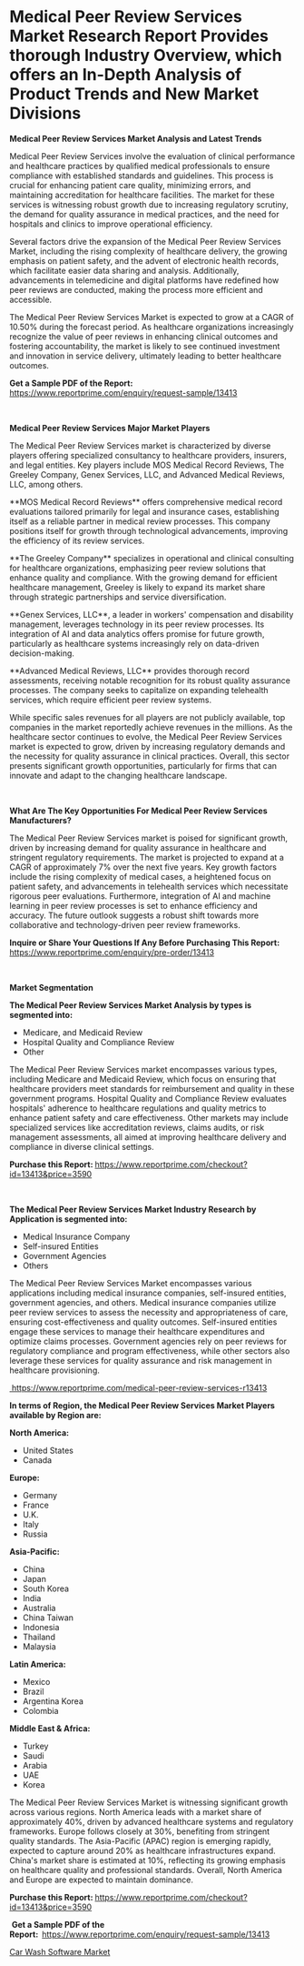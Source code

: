 <p><h1>Medical Peer Review Services Market Research Report Provides thorough Industry Overview, which offers an In-Depth Analysis of Product Trends and New Market Divisions</h1></p><p><strong>Medical Peer Review Services Market Analysis and Latest Trends</strong></p>
<p><p>Medical Peer Review Services involve the evaluation of clinical performance and healthcare practices by qualified medical professionals to ensure compliance with established standards and guidelines. This process is crucial for enhancing patient care quality, minimizing errors, and maintaining accreditation for healthcare facilities. The market for these services is witnessing robust growth due to increasing regulatory scrutiny, the demand for quality assurance in medical practices, and the need for hospitals and clinics to improve operational efficiency.</p><p>Several factors drive the expansion of the Medical Peer Review Services Market, including the rising complexity of healthcare delivery, the growing emphasis on patient safety, and the advent of electronic health records, which facilitate easier data sharing and analysis. Additionally, advancements in telemedicine and digital platforms have redefined how peer reviews are conducted, making the process more efficient and accessible.</p><p>The Medical Peer Review Services Market is expected to grow at a CAGR of 10.50% during the forecast period. As healthcare organizations increasingly recognize the value of peer reviews in enhancing clinical outcomes and fostering accountability, the market is likely to see continued investment and innovation in service delivery, ultimately leading to better healthcare outcomes.</p></p>
<p><strong>Get a Sample PDF of the Report:&nbsp;</strong> <a href="https://www.reportprime.com/enquiry/request-sample/13413?utm_campaign=3115&utm_medium=2&utm_source=Github&utm_content=ia&utm_term=20032025&utm_id=medical-peer-review-services">https://www.reportprime.com/enquiry/request-sample/13413</a></p>
<p>&nbsp;</p>
<p><strong>Medical Peer Review Services Major Market Players</strong></p>
<p><p>The Medical Peer Review Services market is characterized by diverse players offering specialized consultancy to healthcare providers, insurers, and legal entities. Key players include MOS Medical Record Reviews, The Greeley Company, Genex Services, LLC, and Advanced Medical Reviews, LLC, among others.</p><p>**MOS Medical Record Reviews** offers comprehensive medical record evaluations tailored primarily for legal and insurance cases, establishing itself as a reliable partner in medical review processes. This company positions itself for growth through technological advancements, improving the efficiency of its review services.</p><p>**The Greeley Company** specializes in operational and clinical consulting for healthcare organizations, emphasizing peer review solutions that enhance quality and compliance. With the growing demand for efficient healthcare management, Greeley is likely to expand its market share through strategic partnerships and service diversification.</p><p>**Genex Services, LLC**, a leader in workers' compensation and disability management, leverages technology in its peer review processes. Its integration of AI and data analytics offers promise for future growth, particularly as healthcare systems increasingly rely on data-driven decision-making.</p><p>**Advanced Medical Reviews, LLC** provides thorough record assessments, receiving notable recognition for its robust quality assurance processes. The company seeks to capitalize on expanding telehealth services, which require efficient peer review systems.</p><p>While specific sales revenues for all players are not publicly available, top companies in the market reportedly achieve revenues in the millions. As the healthcare sector continues to evolve, the Medical Peer Review Services market is expected to grow, driven by increasing regulatory demands and the necessity for quality assurance in clinical practices. Overall, this sector presents significant growth opportunities, particularly for firms that can innovate and adapt to the changing healthcare landscape.</p></p>
<p>&nbsp;</p>
<p><strong>What Are The Key Opportunities For Medical Peer Review Services Manufacturers?</strong></p>
<p><p>The Medical Peer Review Services market is poised for significant growth, driven by increasing demand for quality assurance in healthcare and stringent regulatory requirements. The market is projected to expand at a CAGR of approximately 7% over the next five years. Key growth factors include the rising complexity of medical cases, a heightened focus on patient safety, and advancements in telehealth services which necessitate rigorous peer evaluations. Furthermore, integration of AI and machine learning in peer review processes is set to enhance efficiency and accuracy. The future outlook suggests a robust shift towards more collaborative and technology-driven peer review frameworks.</p></p>
<p><strong>Inquire or Share Your Questions If Any Before Purchasing This Report:</strong> <a href="https://www.reportprime.com/enquiry/pre-order/13413?utm_campaign=3115&utm_medium=2&utm_source=Github&utm_content=ia&utm_term=20032025&utm_id=medical-peer-review-services">https://www.reportprime.com/enquiry/pre-order/13413</a></p>
<p>&nbsp;</p>
<p><strong>Market Segmentation</strong></p>
<p><strong>The Medical Peer Review Services Market Analysis by types is segmented into:</strong></p>
<p><ul><li>Medicare, and Medicaid Review</li><li>Hospital Quality and Compliance Review</li><li>Other</li></ul></p>
<p><p>The Medical Peer Review Services market encompasses various types, including Medicare and Medicaid Review, which focus on ensuring that healthcare providers meet standards for reimbursement and quality in these government programs. Hospital Quality and Compliance Review evaluates hospitals' adherence to healthcare regulations and quality metrics to enhance patient safety and care effectiveness. Other markets may include specialized services like accreditation reviews, claims audits, or risk management assessments, all aimed at improving healthcare delivery and compliance in diverse clinical settings.</p></p>
<p><strong>Purchase this Report:&nbsp;</strong><a href="https://www.reportprime.com/checkout?id=13413&price=3590&utm_campaign=3115&utm_medium=2&utm_source=Github&utm_content=ia&utm_term=20032025&utm_id=medical-peer-review-services">https://www.reportprime.com/checkout?id=13413&price=3590</a></p>
<p>&nbsp;</p>
<p><strong>The Medical Peer Review Services Market Industry Research by Application is segmented into:</strong></p>
<p><ul><li>Medical Insurance Company</li><li>Self-insured Entities</li><li>Government Agencies</li><li>Others</li></ul></p>
<p><p>The Medical Peer Review Services Market encompasses various applications including medical insurance companies, self-insured entities, government agencies, and others. Medical insurance companies utilize peer review services to assess the necessity and appropriateness of care, ensuring cost-effectiveness and quality outcomes. Self-insured entities engage these services to manage their healthcare expenditures and optimize claims processes. Government agencies rely on peer reviews for regulatory compliance and program effectiveness, while other sectors also leverage these services for quality assurance and risk management in healthcare provisioning.</p></p>
<p><a href="https://www.reportprime.com/medical-peer-review-services-r13413?utm_campaign=3115&utm_medium=2&utm_source=Github&utm_content=ia&utm_term=20032025&utm_id=medical-peer-review-services">&nbsp;https://www.reportprime.com/medical-peer-review-services-r13413</a></p>
<p><strong>In terms of Region, the Medical Peer Review Services Market Players available by Region are:</strong></p>
<p>
    <p> <strong> North America: </strong>
        <ul>
            <li>United States</li>
            <li>Canada</li>
        </ul>
        </p> 
    <p> <strong> Europe: </strong>
        <ul>
            <li>Germany</li>
            <li>France</li>
            <li>U.K.</li>
            <li>Italy</li>
            <li>Russia</li>
        </ul>
        </p> 
    <p> <strong> Asia-Pacific: </strong>
        <ul>
            <li>China</li>
            <li>Japan</li>
            <li>South Korea</li>
            <li>India</li>
            <li>Australia</li>
            <li>China Taiwan</li>
            <li>Indonesia</li>
            <li>Thailand</li>
            <li>Malaysia</li>
        </ul>
        </p> 
    <p> <strong> Latin America: </strong>
        <ul>
            <li>Mexico</li>
            <li>Brazil</li>
            <li>Argentina Korea</li>
            <li>Colombia</li>
        </ul>
        </p> 
    <p> <strong> Middle East & Africa: </strong>
        <ul>
            <li>Turkey</li>
            <li>Saudi</li>
            <li>Arabia</li>
            <li>UAE</li>
            <li>Korea</li>
        </ul>
    </p>
    </p>
<p><p>The Medical Peer Review Services Market is witnessing significant growth across various regions. North America leads with a market share of approximately 40%, driven by advanced healthcare systems and regulatory frameworks. Europe follows closely at 30%, benefiting from stringent quality standards. The Asia-Pacific (APAC) region is emerging rapidly, expected to capture around 20% as healthcare infrastructures expand. China's market share is estimated at 10%, reflecting its growing emphasis on healthcare quality and professional standards. Overall, North America and Europe are expected to maintain dominance.</p></p>
<p><strong>Purchase this Report: </strong><a href="https://www.reportprime.com/checkout?id=13413&price=3590&utm_campaign=3115&utm_medium=2&utm_source=Github&utm_content=ia&utm_term=20032025&utm_id=medical-peer-review-services">https://www.reportprime.com/checkout?id=13413&price=3590</a></p>
<p>&nbsp;<strong>Get a Sample PDF of the Report:&nbsp;&nbsp;</strong><a href="https://www.reportprime.com/enquiry/request-sample/13413?utm_campaign=3115&utm_medium=2&utm_source=Github&utm_content=ia&utm_term=20032025&utm_id=medical-peer-review-services">https://www.reportprime.com/enquiry/request-sample/13413</a></p>
<p><strong></strong></p>
<p><p><a href="https://github.com/ajayanhaizan/Market-Research-Report-List-1/blob/main/car-wash-software-market.md?utm_campaign=3115&utm_medium=2&utm_source=Github&utm_content=ia&utm_term=20032025&utm_id=medical-peer-review-services">Car Wash Software Market</a></p></p>